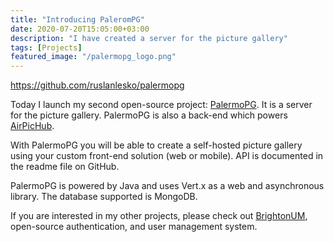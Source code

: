 ```yaml
---
title: "Introducing PaleromPG"
date: 2020-07-20T15:05:00+03:00
description: "I have created a server for the picture gallery"
tags: [Projects]
featured_image: "/palermopg_logo.png"
---
```


https://github.com/ruslanlesko/palermopg

Today I launch my second open-source project: [PalermoPG](https://github.com/ruslanlesko/palermopg). It is a server for the picture gallery. PalermoPG is also a back-end which powers [AirPicHub](https://airpichub.leskor.com). 

With PalermoPG you will be able to create a self-hosted picture gallery using your custom front-end solution (web or mobile). API is documented in the readme file on GitHub.

PalermoPG is powered by Java and uses Vert.x as a web and asynchronous library. The database supported is MongoDB.

If you are interested in my other projects, please check out [BrightonUM](https://github.com/ruslanlesko/brightonum), open-source authentication, and user management system.
